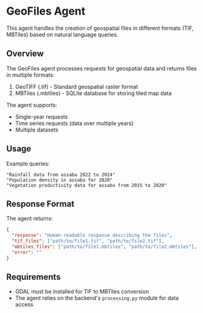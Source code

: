 # GeoFiles Agent

This agent handles the creation of geospatial files in different formats (TIF, MBTiles) based on natural language queries.

## Overview

The GeoFiles agent processes requests for geospatial data and returns files in multiple formats:

1. GeoTIFF (.tif) - Standard geospatial raster format
2. MBTiles (.mbtiles) - SQLite database for storing tiled map data

The agent supports:
- Single-year requests
- Time series requests (data over multiple years)
- Multiple datasets

## Usage

Example queries:

```
"Rainfall data from assaba 2022 to 2024"
"Population density in assaba for 2020"
"Vegetation productivity data for assaba from 2015 to 2020"
```

## Response Format

The agent returns:

```json
{
  "response": "Human-readable response describing the files",
  "tif_files": ["path/to/file1.tif", "path/to/file2.tif"],
  "mbtiles_files": ["path/to/file1.mbtiles", "path/to/file2.mbtiles"],
  "error": ""
}
```

## Requirements

- GDAL must be installed for TIF to MBTiles conversion
- The agent relies on the backend's `processing.py` module for data access